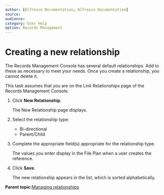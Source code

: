 ```yaml
---
author: [Alfresco Documentation, Alfresco Documentation]
source: 
audience: 
category: User Help
option: Records Management
---
```


# Creating a new relationship

The Records Management Console has several default relationships. Add to these as necessary to meet your needs. Once you create a relationship, you cannot delete it.

This task assumes that you are on the Link Relationships page of the Records Management Console.

1.  Click **New Relationship**.

    The New Relationship page displays.

2.  Select the relationship type:

    -   Bi-directional
    -   Parent/Child
3.  Complete the appropriate field\(s\) appropriate for the relationship type.

    The values you enter display in the File Plan when a user creates the reference.

4.  Click **Save**.

    The new relationship appears in the list, which is sorted alphabetically.


**Parent topic:**[Managing relationships](../concepts/rm-relationships-intro.md)

